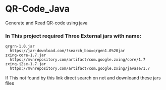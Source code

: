 # QR-Code_Java
Generate and Read QR-code using java
### In This project required Three External jars with name:
    qrgrn-1.0.jar 
      https://jar-download.com/?search_box=qrgen1.0%20jar
    zxing-core-1.7.jar
      https://mvnrepository.com/artifact/com.google.zxing/core/1.7
    zxing-j2se-1.7.jar
      https://mvnrepository.com/artifact/com.google.zxing/javase/1.7
If This not found by this link direct search on net and downloand these jars files
